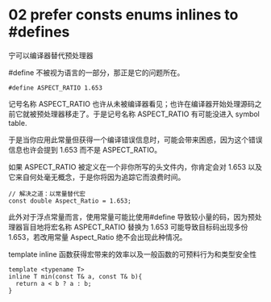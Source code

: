 # 02 prefer consts enums inlines to #defines

宁可以编译器替代预处理器

#define 不被视为语言的一部分，那正是它的问题所在。

```
#define ASPECT_RATIO 1.653
```

记号名称 ASPECT_RATIO 也许从未被编译器看见；也许在编译器开始处理源码之前它就被预处理器移走了。于是记号名称 ASPECT_RATIO 有可能没进入 symbol table.

于是当你应用此常量但获得一个编译错误信息时，可能会带来困惑，因为这个错误信息也许会提到 1.653 而不是 ASPECT_RATIO。

如果 ASPECT_RATIO 被定义在一个非你所写的头文件内，你肯定会对 1.653 以及它来自何处毫无概念，于是你将因为追踪它而浪费时间。

```
// 解决之道：以常量替代宏
const double Aspect_Ratio = 1.653;
```

此外对于浮点常量而言，使用常量可能比使用#define 导致较小量的码，因为预处理器盲目地将宏名称 ASPECT_RATIO 替换为 1.653 可能导致目标码出现多份 1.653，若改用常量 Aspect_Ratio 绝不会出现此种情况。

template inline 函数获得宏带来的效率以及一般函数的可预料行为和类型安全性

```
template <typename T>
inline T min(const T& a, const T& b){
  return a < b ? a : b;
}
```
